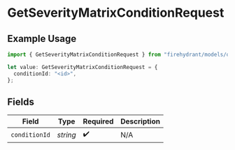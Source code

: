# GetSeverityMatrixConditionRequest

## Example Usage

```typescript
import { GetSeverityMatrixConditionRequest } from "firehydrant/models/operations";

let value: GetSeverityMatrixConditionRequest = {
  conditionId: "<id>",
};
```

## Fields

| Field              | Type               | Required           | Description        |
| ------------------ | ------------------ | ------------------ | ------------------ |
| `conditionId`      | *string*           | :heavy_check_mark: | N/A                |